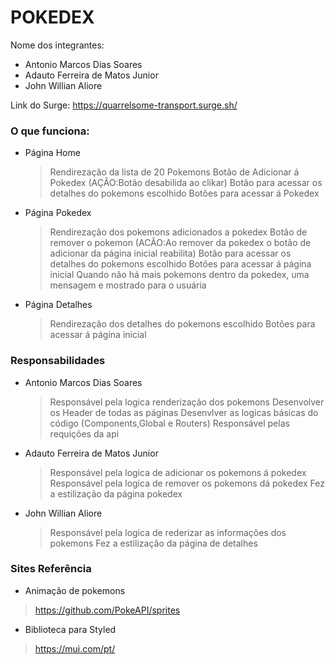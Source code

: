 # POKEDEX

Nome dos integrantes: 
* Antonio Marcos Dias Soares
* Adauto Ferreira de Matos Junior
* John Willian Aliore

Link do Surge: https://quarrelsome-transport.surge.sh/

### O que funciona:
- Página Home 

  > Rendirezação da lista de 20 Pokemons 
  > Botão de Adicionar á Pokedex (AÇÂO:Botão desabilida ao clikar)
  > Botão para acessar os detalhes do pokemons escolhido 
  > Botões para acessar á Pokedex

 
- Página Pokedex 
 
  > Rendirezação dos pokemons adicionados a pokedex
  > Botão de remover o pokemon  (ACÃO:Ao remover da pokedex o botão de adicionar da página inicial reabilita)
  > Botão para acessar os detalhes do pokemons escolhido 
  > Botões para acessar á página inicial
  > Quando não há mais pokemons dentro da pokedex, uma mensagem e mostrado para o usuária


- Página Detalhes 
  

  > Rendirezação dos detalhes do pokemons escolhido
  > Botões para acessar á página inicial

### Responsabilidades 

* Antonio Marcos Dias Soares

  > Responsável pela logica renderização dos pokemons
  > Desenvolver os Header de todas as páginas 
  > Desenvlver as logicas básicas do código (Components,Global e Routers)
  > Responsável pelas requições da api
  

* Adauto Ferreira de Matos Junior

  > Responsável pela logica de adicionar os pokemons á pokedex
  > Responsável pela logica de remover os pokemons dá pokedex
  > Fez a estilização da página pokedex 

* John Willian Aliore
  
  > Responsável pela logica de rederizar as informações dos pokemons 
  > Fez a estilização da página de detalhes 

 

### Sites Referência 

- Animação de pokemons 

 > https://github.com/PokeAPI/sprites

- Biblioteca para Styled 

 > https://mui.com/pt/

